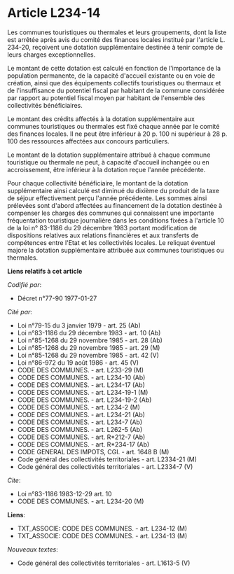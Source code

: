 # Article L234-14

Les communes touristiques ou thermales et leurs groupements, dont la liste est arrêtée après avis du comité des finances
locales institué par l'article L. 234-20, reçoivent une dotation supplémentaire destinée à tenir compte de leurs charges
exceptionnelles.

Le montant de cette dotation est calculé en fonction de l'importance de la population permanente, de la capacité d'accueil
existante ou en voie de création, ainsi que des équipements collectifs touristiques ou thermaux et de l'insuffisance du
potentiel fiscal par habitant de la commune considérée par rapport au potentiel fiscal moyen par habitant de l'ensemble des
collectivités bénéficiaires.

Le montant des crédits affectés à la dotation supplémentaire aux communes touristiques ou thermales est fixé chaque année par
le comité des finances locales. Il ne peut être inférieur à 20 p. 100 ni supérieur à 28 p. 100 des ressources affectées aux
concours particuliers.

Le montant de la dotation supplémentaire attribué à chaque commune touristique ou thermale ne peut, à capacité d'accueil
inchangée ou en accroissement, être inférieur à la dotation reçue l'année précédente.

Pour chaque collectivité bénéficiaire, le montant de la dotation supplémentaire ainsi calculé est diminué du dixième du
produit de la taxe de séjour effectivement perçu l'année précédente. Les sommes ainsi prélevées sont d'abord affectées au
financement de la dotation destinée à compenser les charges des communes qui connaissent une importante fréquentation
touristique journalière dans les conditions fixées à l'article 10 de la loi n° 83-1186 du 29 décembre 1983 portant
modification de dispositions relatives aux relations financières et aux transferts de compétences entre l'Etat et les
collectivités locales. Le reliquat éventuel majore la dotation supplémentaire attribuée aux communes touristiques ou
thermales.

**Liens relatifs à cet article**

_Codifié par_:

  - Décret n°77-90 1977-01-27

_Cité par_:

  - Loi n°79-15 du 3 janvier 1979 - art. 25 (Ab)
  - Loi n°83-1186 du 29 décembre 1983 - art. 10 (Ab)
  - Loi n°85-1268 du 29 novembre 1985 - art. 28 (Ab)
  - Loi n°85-1268 du 29 novembre 1985 - art. 29 (M)
  - Loi n°85-1268 du 29 novembre 1985 - art. 42 (V)
  - Loi n°86-972 du 19 août 1986 - art. 45 (V)
  - CODE DES COMMUNES. - art. L233-29 (M)
  - CODE DES COMMUNES. - art. L234-10 (Ab)
  - CODE DES COMMUNES. - art. L234-17 (Ab)
  - CODE DES COMMUNES. - art. L234-19-1 (M)
  - CODE DES COMMUNES. - art. L234-19-2 (Ab)
  - CODE DES COMMUNES. - art. L234-2 (M)
  - CODE DES COMMUNES. - art. L234-21 (Ab)
  - CODE DES COMMUNES. - art. L234-7 (Ab)
  - CODE DES COMMUNES. - art. L262-5 (Ab)
  - CODE DES COMMUNES. - art. R*212-7 (Ab)
  - CODE DES COMMUNES. - art. R*234-17 (Ab)
  - CODE GENERAL DES IMPOTS, CGI. - art. 1648 B (M)
  - Code général des collectivités territoriales - art. L2334-21 (M)
  - Code général des collectivités territoriales - art. L2334-7 (V)

_Cite_:

  - Loi n°83-1186 1983-12-29 art. 10
  - CODE DES COMMUNES. - art. L234-20 (M)

**Liens**:

  - TXT_ASSOCIE: CODE DES COMMUNES. - art. L234-12 (M)
  - TXT_ASSOCIE: CODE DES COMMUNES. - art. L234-13 (M)

_Nouveaux textes_:

  - Code général des collectivités territoriales - art. L1613-5 (V)
